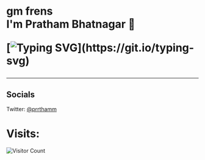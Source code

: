 <h1>gm frens <br/> I'm Pratham Bhatnagar 👾
  
[![Typing SVG](https://readme-typing-svg.herokuapp.com?font=Montserrat&color=%239333F7&vCenter=true&lines=A+Passionate+Blockchain+Developer;Scabality+|+ZKP+|+Rust+|+DIDs+|+Cryptography+|+ZKML;)](https://git.io/typing-svg)
</h1>

<p id="para"></p>

<hr>





 ##  Socials
Twitter: <a href="https://twitter.com/prrthamm" >@prrthamm</a>

<h1 >Visits: </h1> 

![Visitor Count](https://profile-counter.glitch.me/pratham-bhatnagar/count.svg)
